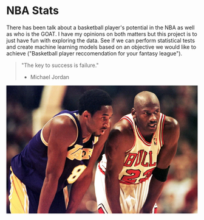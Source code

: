 # NBA Stats

There has been talk about a basketball player's potential in the NBA as well as who is the GOAT. I have my opinions on both matters but this project is to just have fun with exploring the data. See if we can perform statistical tests and create machine learning models based on an objective we would like to achieve ("Basketball player reccomendation for your fantasy league").

> "The key to success is failure."
> - Michael Jordan

![GOATS](210512-kobe-bryant-michael-jordan-jm-0932.jpg)